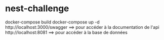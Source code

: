 # nest-challenge
docker-compose build
docker-compose up -d
http://localhost:3000/swagger ==> pour accéder à la documentation de l'api
http://localhost:8081 ==> pour accéder à la base de données
